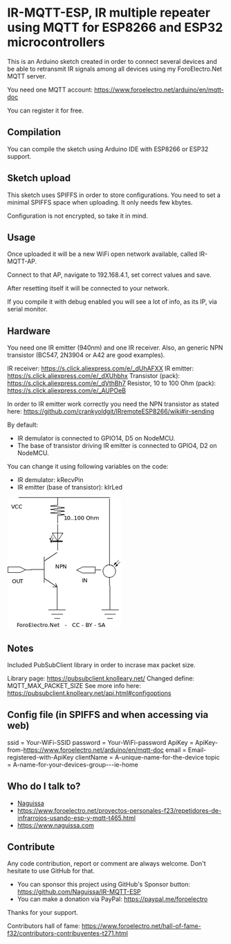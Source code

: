 # IR-MQTT-ESP, IR multiple repeater using MQTT for ESP8266 and ESP32 microcontrollers #

This is an Arduino sketch created in order to connect several devices and be able to retransmit IR signals among all devices using my ForoElectro.Net MQTT server.

You need one MQTT account: https://www.foroelectro.net/arduino/en/mqtt-doc

You can register it for free.



## Compilation ##

You can compile the sketch using Arduino IDE with ESP8266 or ESP32 support.


## Sketch upload ##

This sketch uses SPIFFS in order to store configurations. You need to set a minimal SPIFFS space when uploading. It only needs few kbytes.

Configuration is not encrypted, so take it in mind.


## Usage ##

Once uploaded it will be a new WiFi open network available, called IR-MQTT-AP.

Connect to that AP, navigate to 192.168.4.1, set correct values and save.

After resetting itself it will be connected to your network.

If you compile it with debug enabled you will see a lot of info, as its IP, via serial monitor.


## Hardware ##

You need one IR emitter (940nm) and one IR receiver. Also, an generic NPN transistor (BC547, 2N3904 or A42 are good examples).

IR receiver: https://s.click.aliexpress.com/e/_dUhAFXX
IR emitter: https://s.click.aliexpress.com/e/_dXUhbhx
Transistor (pack): https://s.click.aliexpress.com/e/_dVthBh7
Resistor, 10 to 100 Ohm (pack): https://s.click.aliexpress.com/e/_AUPOeB


In order to IR emitter work correctly you need the NPN transistor as stated here: https://github.com/crankyoldgit/IRremoteESP8266/wiki#ir-sending

By default:
 - IR demulator is connected to GPIO14, D5 on NodeMCU.
 - The base of transistor driving IR emitter is connected to GPIO4, D2 on NodeMCU.

You can change it using following variables on the code:
 - IR demulator: kRecvPin
 - IR emitter (base of transistor): kIrLed


![schematic](https://github.com/naguissa/IR-MQTT-ESP/raw/master/img/schematic.png)


## Notes ##

Included PubSubClient library in order to incrase max packet size.

Library page: https://pubsubclient.knolleary.net/
Changed define: MQTT_MAX_PACKET_SIZE
See more info here: https://pubsubclient.knolleary.net/api.html#configoptions


## Config file (in SPIFFS and when accessing via web) ##

ssid = Your-WiFi-SSID
password = Your-WiFi-password
ApiKey = ApiKey-from-https://www.foroelectro.net/arduino/en/mqtt-doc
email = Email-registered-with-ApiKey
clientName = A-unique-name-for-the-device
topic = A-name-for-your-devices-group---ie-home


## Who do I talk to? ##

 * [Naguissa](https://github.com/Naguissa)
 * https://www.foroelectro.net/proyectos-personales-f23/repetidores-de-infrarrojos-usando-esp-y-mqtt-t465.html
 * https://www.naguissa.com


## Contribute ##

Any code contribution, report or comment are always welcome. Don't hesitate to use GitHub for that.


 * You can sponsor this project using GitHub's Sponsor button: https://github.com/Naguissa/IR-MQTT-ESP
 * You can make a donation via PayPal: https://paypal.me/foroelectro


Thanks for your support.


Contributors hall of fame: https://www.foroelectro.net/hall-of-fame-f32/contributors-contribuyentes-t271.html
